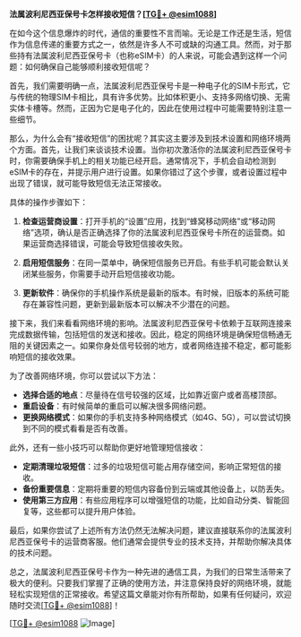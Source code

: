 **法属波利尼西亚保号卡怎样接收短信？[[TG💪+ @esim1088](https://t.me/s/esim1088)]**

在如今这个信息爆炸的时代，通信的重要性不言而喻。无论是工作还是生活，短信作为信息传递的重要方式之一，依然是许多人不可或缺的沟通工具。然而，对于那些持有法属波利尼西亚保号卡（也称eSIM卡）的人来说，可能会遇到这样一个问题：如何确保自己能够顺利接收短信呢？

首先，我们需要明确一点，法属波利尼西亚保号卡是一种电子化的SIM卡形式，它与传统的物理SIM卡相比，具有许多优势。比如体积更小、支持多网络切换、无需实体卡槽等。然而，正因为它是电子化的，因此在使用过程中可能需要特别注意一些细节。

那么，为什么会有“接收短信”的困扰呢？其实这主要涉及到技术设置和网络环境两个方面。首先，让我们来谈谈技术设置。当你初次激活你的法属波利尼西亚保号卡时，你需要确保手机上的相关功能已经开启。通常情况下，手机会自动检测到eSIM卡的存在，并提示用户进行设置。如果你错过了这个步骤，或者设置过程中出现了错误，就可能导致短信无法正常接收。

具体的操作步骤如下：

1. **检查运营商设置**：打开手机的“设置”应用，找到“蜂窝移动网络”或“移动网络”选项，确认是否正确选择了你的法属波利尼西亚保号卡所在的运营商。如果运营商选择错误，可能会导致短信接收失败。

2. **启用短信服务**：在同一菜单中，确保短信服务已开启。有些手机可能会默认关闭某些服务，你需要手动开启短信接收功能。

3. **更新软件**：确保你的手机操作系统是最新的版本。有时候，旧版本的系统可能存在兼容性问题，更新到最新版本可以解决不少潜在的问题。

接下来，我们来看看网络环境的影响。法属波利尼西亚保号卡依赖于互联网连接来完成数据传输，包括短信的发送和接收。因此，稳定的网络环境是确保短信畅通无阻的关键因素之一。如果你身处信号较弱的地方，或者网络连接不稳定，都可能影响短信的接收效果。

为了改善网络环境，你可以尝试以下方法：

- **选择合适的地点**：尽量待在信号较强的区域，比如靠近窗户或者高楼顶部。
- **重启设备**：有时候简单的重启可以解决很多网络问题。
- **更换网络模式**：如果你的手机支持多种网络模式（如4G、5G），可以尝试切换到不同的模式看看是否有改善。

此外，还有一些小技巧可以帮助你更好地管理短信接收：

- **定期清理垃圾短信**：过多的垃圾短信可能占用存储空间，影响正常短信的接收。
- **备份重要信息**：定期将重要的短信内容备份到云端或其他设备上，以防丢失。
- **使用第三方应用**：有些应用程序可以增强短信的功能，比如自动分类、智能回复等，这些都可以提升用户体验。

最后，如果你尝试了上述所有方法仍然无法解决问题，建议直接联系你的法属波利尼西亚保号卡的运营商客服。他们通常会提供专业的技术支持，并帮助你解决具体的技术问题。

总之，法属波利尼西亚保号卡作为一种先进的通信工具，为我们的日常生活带来了极大的便利。只要我们掌握了正确的使用方法，并注意保持良好的网络环境，就能轻松实现短信的正常接收。希望这篇文章能对你有所帮助，如果有任何疑问，欢迎随时交流[[TG💪+ @esim1088](https://t.me/s/esim1088)]！

[[TG💪+ @esim1088](https://t.me/s/esim1088) ![Image](https://i.postimg.cc/4NQfJmqS/Snipaste-2025-05-13-00-14-12.png)]